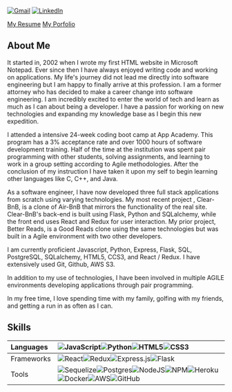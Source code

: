 [![Gmail](https://img.shields.io/badge/Gmail-D14836?style=for-the-badge&logo=gmail&logoColor=white)](mailto:andrew.stilinovic@gmail.com) [![LinkedIn](https://img.shields.io/badge/linkedin-%230077B5.svg?style=for-the-badge&logo=linkedin&logoColor=white)](https://www.linkedin.com/in/andrew-stilinovic/)

<a href='https://docs.google.com/document/d/15ZSKBHoHHSJFMA9zyLf--JW2UriuU_UpFkj7u7u-qAw/edit?usp=sharing'>My Resume</a>
<a href='http://andrew-stilinovic.com/'> My Porfolio </a>

## About Me
It started in, 2002 when I wrote my first HTML website in Microsoft Notepad. Ever since then I have always enjoyed writing code and working on applications. My life's journey did not lead me directly into software engineering but I am happy to finally arrive at this profession. I am a former attorney who has decided to make a career change into software engineering. I am incredibly excited to enter the world of tech and learn as much as I can about being a developer. I have a passion for working on new technologies and expanding my knowledge base as I begin this new expedition.

I attended a intensive 24-week coding boot camp at App Academy. This program has a 3% acceptance rate and over 1000 hours of software development training. Half of the time at the institution was spent pair programming with other students, solving assignments, and learning to work in a group setting according to Agile methodologies. After the conclusion of my instruction I have taken it upon my self to begin learning other languages like C, C++, and Java. 

As a software engineer, I have now developed three full stack applications from scratch using varying technologies. My most recent project , Clear-BnB, is a clone of Air-BnB that mirrors the functionality of the real site. Clear-BnB's back-end is built using Flask, Python and SQLalchemy, while the front end uses React and Redux for user interaction. My prior project, Better Reads, is a Good Reads clone using the same technologies but was built in a Agile environment with two other developers. 

I am currently proficient Javascript, Python, Express, Flask, SQL, PostgreSQL, SQLalchemy, HTML5, CCS3, and React / Redux. I have extensively used Git, Github, AWS S3. 

In addition to my use of technologies, I have been involved in multiple AGILE environments developing applications through pair programming. 

In my free time, I love spending time with my family, golfing with my friends, and getting a run in as often as I can. 

## Skills
| Languages   | ![JavaScript](https://img.shields.io/badge/javascript-%23323330.svg?style=for-the-badge&logo=javascript&logoColor=%23F7DF1E)![Python](https://img.shields.io/badge/python-3670A0?style=for-the-badge&logo=python&logoColor=ffdd54)![HTML5](https://img.shields.io/badge/html5-%23E34F26.svg?style=for-the-badge&logo=html5&logoColor=white)![CSS3](https://img.shields.io/badge/css3-%231572B6.svg?style=for-the-badge&logo=css3&logoColor=white) |
| :---------- | :---------- |
| Frameworks   | ![React](https://img.shields.io/badge/react-%2320232a.svg?style=for-the-badge&logo=react&logoColor=%2361DAFB)![Redux](https://img.shields.io/badge/redux-%23593d88.svg?style=for-the-badge&logo=redux&logoColor=white)![Express.js](https://img.shields.io/badge/express.js-%23404d59.svg?style=for-the-badge&logo=express&logoColor=%2361DAFB)![Flask](https://img.shields.io/badge/flask-%23000.svg?style=for-the-badge&logo=flask&logoColor=white)|
| Tools      | ![Sequelize](https://img.shields.io/badge/Sequelize-52B0E7?style=for-the-badge&logo=Sequelize&logoColor=white)![Postgres](https://img.shields.io/badge/postgres-%23316192.svg?style=for-the-badge&logo=postgresql&logoColor=white)![NodeJS](https://img.shields.io/badge/node.js-6DA55F?style=for-the-badge&logo=node.js&logoColor=white)![NPM](https://img.shields.io/badge/NPM-%23000000.svg?style=for-the-badge&logo=npm&logoColor=white)![Heroku](https://img.shields.io/badge/heroku-%23430098.svg?style=for-the-badge&logo=heroku&logoColor=white)![Docker](https://img.shields.io/badge/docker-%230db7ed.svg?style=for-the-badge&logo=docker&logoColor=white)![AWS](https://img.shields.io/badge/AWS-%23FF9900.svg?style=for-the-badge&logo=amazon-aws&logoColor=white)![GitHub](https://img.shields.io/badge/github-%23121011.svg?style=for-the-badge&logo=github&logoColor=white)    |

<!---
stili87/stili87 is a ✨ special ✨ repository because its `README.md` (this file) appears on your GitHub profile.
You can click the Preview link to take a look at your changes.
--->
